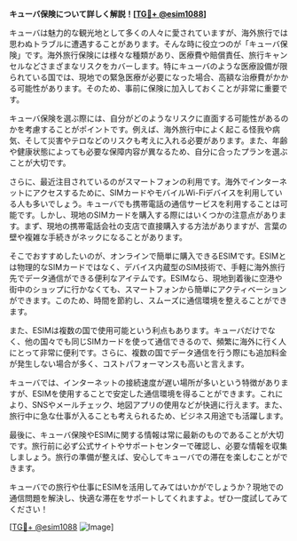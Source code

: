 **キューバ保険について詳しく解説！[[TG💪+ @esim1088](https://t.me/s/esim1088)]**

キューバは魅力的な観光地として多くの人々に愛されていますが、海外旅行では思わぬトラブルに遭遇することがあります。そんな時に役立つのが「キューバ保険」です。海外旅行保険には様々な種類があり、医療費や賠償責任、旅行キャンセルなどさまざまなリスクをカバーします。特にキューバのような医療設備が限られている国では、現地での緊急医療が必要になった場合、高額な治療費がかかる可能性があります。そのため、事前に保険に加入しておくことが非常に重要です。

キューバ保険を選ぶ際には、自分がどのようなリスクに直面する可能性があるのかを考慮することがポイントです。例えば、海外旅行中によく起こる怪我や病気、そして災害やテロなどのリスクも考えに入れる必要があります。また、年齢や健康状態によっても必要な保障内容が異なるため、自分に合ったプランを選ぶことが大切です。

さらに、最近注目されているのがスマートフォンの利用です。海外でインターネットにアクセスするために、SIMカードやモバイルWi-Fiデバイスを利用している人も多いでしょう。キューバでも携帯電話の通信サービスを利用することは可能です。しかし、現地のSIMカードを購入する際にはいくつかの注意点があります。まず、現地の携帯電話会社の支店で直接購入する方法がありますが、言葉の壁や複雑な手続きがネックになることがあります。

そこでおすすめしたいのが、オンラインで簡単に購入できるESIMです。ESIMとは物理的なSIMカードではなく、デバイス内蔵型のSIM技術で、手軽に海外旅行先でデータ通信ができる便利なアイテムです。ESIMなら、現地到着後に空港や街中のショップに行かなくても、スマートフォンから簡単にアクティベーションができます。このため、時間を節約し、スムーズに通信環境を整えることができます。

また、ESIMは複数の国で使用可能という利点もあります。キューバだけでなく、他の国々でも同じSIMカードを使って通信できるので、頻繁に海外に行く人にとって非常に便利です。さらに、複数の国でデータ通信を行う際にも追加料金が発生しない場合が多く、コストパフォーマンスも高いと言えます。

キューバでは、インターネットの接続速度が遅い場所が多いという特徴がありますが、ESIMを使用することで安定した通信環境を得ることができます。これにより、SNSやメールチェック、地図アプリの使用などが快適に行えます。また、旅行中に急な仕事が入ることも考えられるため、ビジネス用途でも活躍します。

最後に、キューバ保険やESIMに関する情報は常に最新のものであることが大切です。旅行前に必ず公式サイトやサポートセンターで確認し、必要な情報を収集しましょう。旅行の準備が整えば、安心してキューバでの滞在を楽しむことができます。

キューバでの旅行や仕事にESIMを活用してみてはいかがでしょうか？現地での通信問題を解決し、快適な滞在をサポートしてくれますよ。ぜひ一度試してみてください！

[[TG💪+ @esim1088](https://t.me/s/esim1088) ![Image](https://i.postimg.cc/Y0z9fWf4/image.png)]